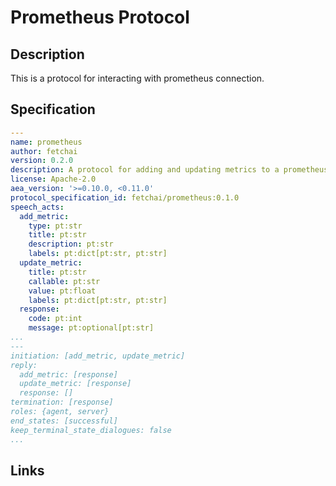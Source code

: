 # Prometheus Protocol

## Description

This is a protocol for interacting with prometheus connection.

## Specification

```yaml
---
name: prometheus
author: fetchai
version: 0.2.0
description: A protocol for adding and updating metrics to a prometheus server.
license: Apache-2.0
aea_version: '>=0.10.0, <0.11.0'
protocol_specification_id: fetchai/prometheus:0.1.0
speech_acts:
  add_metric:
    type: pt:str
    title: pt:str
    description: pt:str
    labels: pt:dict[pt:str, pt:str]
  update_metric:
    title: pt:str
    callable: pt:str
    value: pt:float
    labels: pt:dict[pt:str, pt:str]
  response:
    code: pt:int
    message: pt:optional[pt:str]
...
---
initiation: [add_metric, update_metric]
reply:
  add_metric: [response]
  update_metric: [response]
  response: []
termination: [response]
roles: {agent, server}
end_states: [successful]
keep_terminal_state_dialogues: false
...
```

## Links
